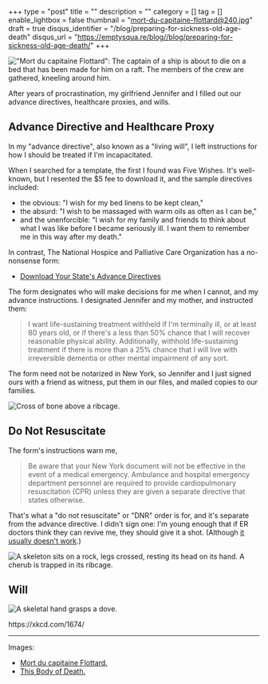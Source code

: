 +++
type = "post"
title = ""
description = ""
category = []
tag = []
enable_lightbox = false
thumbnail = "mort-du-capitaine-flottard@240.jpg"
draft = true
disqus_identifier = "/blog/preparing-for-sickness-old-age-death"
disqus_url = "https://emptysqua.re/blog//blog/preparing-for-sickness-old-age-death/"
+++

<p><img alt="&quot;Mort du capitaine Flottard&quot;: The captain of a ship is about to die on a bed that has been made for him on a raft. The members of the crew are gathered, kneeling around him." src="mort-du-capitaine-flottard.jpg" /></p>
<p>After years of procrastination, my girlfriend Jennifer and I filled out our advance directives, healthcare proxies, and wills.</p>
<h2 id="advance-directive-and-healthcare-proxy">Advance Directive and Healthcare Proxy</h2>
<p>In my "advance directive", also known as a "living will", I left instructions for how I should be treated if I'm incapacitated.</p>
<p>When I searched for a template, the first I found was Five Wishes. It's well-known, but I resented the &dollar;5 fee to download it, and the sample directives included:</p>
<ul>
<li>the obvious: "I wish for my bed linens to be kept clean,"</li>
<li>the absurd: "I wish to be massaged with warm oils as often as I can be,"</li>
<li>and the unenforcible: "I wish for my family and friends to think about what I was like before I became seriously ill. I want them to remember me in this way after my death."</li>
</ul>
<p>In contrast, The National Hospice and Palliative Care Organization has a no-nonsense form:</p>
<ul>
<li><a href="http://www.caringinfo.org/i4a/pages/index.cfm?pageid=3289">Download Your State's Advance Directives</a></li>
</ul>
<p>The form designates who will make decisions for me when I cannot, and my advance instructions. I designated Jennifer and my mother, and instructed them:</p>
<blockquote>
<p>I want life-sustaining treatment withheld if I'm terminally ill, or at least 80
years old, or if there's a less than 50% chance that I will recover reasonable
physical ability. Additionally, withhold life-sustaining treatment if there is
more than a 25% chance that I will live with irreversible dementia or other
mental impairment of any sort.</p>
</blockquote>
<p>The form need not be notarized in New York, so Jennifer and I just signed ours with a friend as witness, put them in our files, and mailed copies to our families.</p>
<p><img alt="Cross of bone above a ribcage." src="the-body-of-this-death-2.jpg" /></p>
<h2 id="do-not-resuscitate">Do Not Resuscitate</h2>
<p>The form's instructions warn me,</p>
<blockquote>
<p>Be aware that your New York document will not be effective in the event of a medical emergency. Ambulance and hospital emergency department personnel are required to provide cardiopulmonary resuscitation (CPR) unless they are given a separate directive that states otherwise.</p>
</blockquote>
<p>That's what a "do not resuscitate" or "DNR" order is for, and it's separate from the advance directive. I didn't sign one: I'm young enough that if ER doctors think they can revive me, they should give it a shot. (Although <a href="http://well.blogs.nytimes.com/2014/07/17/the-cpr-we-dont-see-on-tv/">it usually doesn't work</a>.)</p>
<p><img alt="A skeleton sits on a rock, legs crossed, resting its head on its hand. A cherub is trapped in its ribcage." src="the-body-of-this-death.jpg" /></p>
<h2 id="will">Will</h2>
<p><img alt="A skeletal hand grasps a dove." src="the-body-of-this-death-3.jpg" /></p>
<p>https://xkcd.com/1674/</p>
<hr />
<p>Images:</p>
<ul>
<li><a href="http://www.oldbookillustrations.com/illustrations/dying/">Mort du capitaine Flottard.</a></li>
<li><a href="http://www.oldbookillustrations.com/illustrations/body-death/">This Body of Death.</a></li>
</ul>
